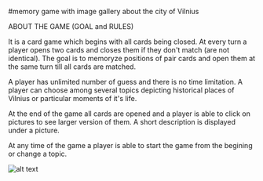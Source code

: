#memory game with image gallery about the city of Vilnius


ABOUT THE GAME (GOAL and RULES)

It is a card game which begins with all cards being closed. At every turn a player opens two cards and closes them if they don't 
match (are not identical). 
The goal is to memoryze positions of pair cards and open them at the same turn till all cards are matched. 

A player has unlimited number of guess and there is no time limitation. A player can choose among several topics depicting 
historical places of Vilnius or particular moments of it's life. 

At the end of the game all cards are opened and a player is able to click on pictures to see larger version of them. 
A short description is displayed under a picture.

At any time of the game a player is able to start the game from the begining or change a topic. 

![alt text](https://raw.githubusercontent.com/justinajur/memory-game-with-image-gallery/branch/path/to/saurer.jpg)







